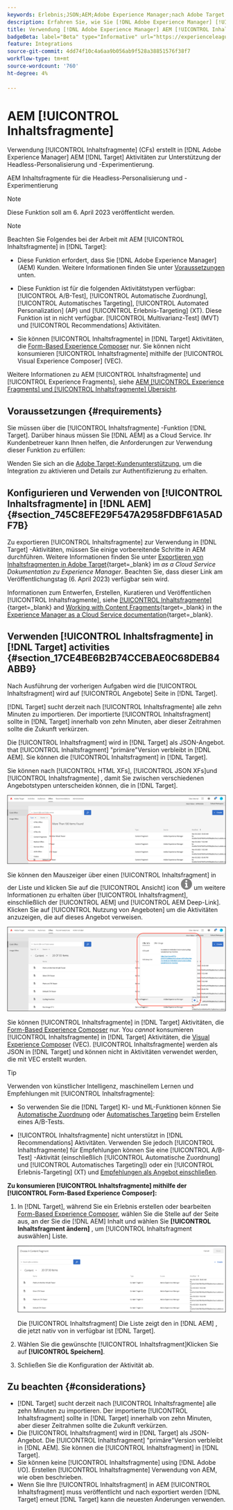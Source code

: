 ```yaml
---
keywords: Erlebnis;JSON;AEM;Adobe Experience Manager;nach Adobe Target exportieren;Inhaltsfragmente;Fragmente;CF;cf;Headless;Personalisierung;Experimentierung
description: Erfahren Sie, wie Sie [!DNL Adobe Experience Manager] [!UICONTROL Inhaltsfragmente] in [!DNL Adobe Target] Aktivitäten.
title: Verwendung [!DNL Adobe Experience Manager] AEM [!UICONTROL Inhaltsfragmente]?
badgeBeta: label="Beta" type="Informative" url="https://experienceleague.adobe.com/docs/target/using/introduction/intro.html#beta newtab=true" tooltip="What are Target Beta release features?"
feature: Integrations
source-git-commit: 4dd74f10c4a6aa9b056ab9f528a38851576f38f7
workflow-type: tm+mt
source-wordcount: '760'
ht-degree: 4%

---
```


# AEM [!UICONTROL Inhaltsfragmente]

Verwendung [!UICONTROL Inhaltsfragmente] (CFs) erstellt in [!DNL Adobe Experience Manager] AEM [!DNL Target] Aktivitäten zur Unterstützung der Headless-Personalisierung und -Experimentierung.

AEM Inhaltsfragmente für die Headless-Personalisierung und -Experimentierung

>[!NOTE]
>
>Diese Funktion soll am 6. April 2023 veröffentlicht werden.

>[!NOTE]
>
>Beachten Sie Folgendes bei der Arbeit mit AEM [!UICONTROL Inhaltsfragmente] in [!DNL Target]:
> 
>* Diese Funktion erfordert, dass Sie [!DNL Adobe Experience Manager] (AEM) Kunden. Weitere Informationen finden Sie unter [Voraussetzungen](#section_AE6F0971E1574B3AA324003599B96E5A) unten.
>
>* Diese Funktion ist für die folgenden Aktivitätstypen verfügbar: [!UICONTROL A/B-Test], [!UICONTROL Automatische Zuordnung], [!UICONTROL Automatisches Targeting], [!UICONTROL Automated Personalization] (AP) und [!UICONTROL Erlebnis-Targeting] (XT). Diese Funktion ist in nicht verfügbar. [!UICONTROL Multivarianz-Test] (MVT) und [!UICONTROL Recommendations] Aktivitäten.
>
>* Sie können [!UICONTROL Inhaltsfragmente] in [!DNL Target] Aktivitäten, die [Form-Based Experience Composer](/help/main/c-experiences/form-experience-composer.md) nur. Sie können nicht konsumieren [!UICONTROL Inhaltsfragmente] mithilfe der [!UICONTROL Visual Experience Composer] (VEC).


Weitere Informationen zu AEM [!UICONTROL Inhaltsfragmente] und [!UICONTROL Experience Fragments], siehe [AEM [!UICONTROL Experience Fragments] und [!UICONTROL Inhaltsfragmente] Übersicht](/help/main/c-integrating-target-with-mac/aem/aem-experience-and-content-fragments.md).

## Voraussetzungen  {#requirements}

Sie müssen über die [!UICONTROL Inhaltsfragmente] -Funktion [!DNL Target]. Darüber hinaus müssen Sie [!DNL AEM] as a Cloud Service. Ihr Kundenbetreuer kann Ihnen helfen, die Anforderungen zur Verwendung dieser Funktion zu erfüllen:

Wenden Sie sich an die [Adobe Target-Kundenunterstützung](/help/main/cmp-resources-and-contact-information.md#reference_ACA3391A00EF467B87930A450050077C), um die Integration zu aktivieren und Details zur Authentifizierung zu erhalten.

## Konfigurieren und Verwenden von [!UICONTROL Inhaltsfragmente] in [!DNL AEM] {#section_745C8EFE29F547A2958FDBF61A5ADF7B}

Zu exportieren [!UICONTROL Inhaltsfragmente] zur Verwendung in [!DNL Target] -Aktivitäten, müssen Sie einige vorbereitende Schritte in AEM durchführen. Weitere Informationen finden Sie unter [Exportieren von Inhaltsfragmenten in Adobe Target](https://experienceleague.adobe.com/docs/experience-manager-cloud-service/content/sites/integrations/content-fragments-target.html){target=_blank} im *as a Cloud Service Dokumentation zu Experience Manager*. Beachten Sie, dass dieser Link am Veröffentlichungstag (6. April 2023) verfügbar sein wird.

Informationen zum Entwerfen, Erstellen, Kuratieren und Veröffentlichen [!UICONTROL Inhaltsfragmente], siehe [[!UICONTROL Inhaltsfragmente]](https://experienceleague.adobe.com/docs/experience-manager-cloud-service/content/sites/authoring/fundamentals/content-fragments.html?lang=en){target=_blank} and [Working with Content Fragments](https://experienceleague.adobe.com/docs/experience-manager-cloud-service/content/sites/administering/content-fragments/content-fragments.html){target=_blank} in the [Experience Manager as a Cloud Service documentation](https://experienceleague.adobe.com/docs/experience-manager-cloud-service/content/home.html){target=_blank}.

## Verwenden [!UICONTROL Inhaltsfragmente] in [!DNL Target] activities {#section_17CE4BE6B2B74CCEBAE0C68DEB84ABB9}

Nach Ausführung der vorherigen Aufgaben wird die [!UICONTROL Inhaltsfragment] wird auf [!UICONTROL Angebote] Seite in [!DNL Target].

[!DNL Target] sucht derzeit nach [!UICONTROL Inhaltsfragmente] alle zehn Minuten zu importieren. Der importierte [!UICONTROL Inhaltsfragment] sollte in [!DNL Target] innerhalb von zehn Minuten, aber dieser Zeitrahmen sollte die Zukunft verkürzen.

Die [!UICONTROL Inhaltsfragment] wird in [!DNL Target] als JSON-Angebot. that [!UICONTROL Inhaltsfragment] &quot;primäre&quot;Version verbleibt in [!DNL AEM]. Sie können die [!UICONTROL Inhaltsfragment] in [!DNL Target].

Sie können nach [!UICONTROL HTML XFs], [!UICONTROL JSON XFs]und [!UICONTROL Inhaltsfragmente] , damit Sie zwischen verschiedenen Angebotstypen unterscheiden können, die in [!DNL Target].

![Filtern nach Inhaltsfragmenttypen: HTML oder JSON in der Target-Benutzeroberfläche](/help/main/c-integrating-target-with-mac/aem/assets/fragment-types.png)

Sie können den Mauszeiger über einen [!UICONTROL Inhaltsfragment] in der Liste und klicken Sie auf die [!UICONTROL Ansicht] icon ![Infosymbol](/help/main/c-integrating-target-with-mac/aem/assets/icon-info.png) um weitere Informationen zu erhalten über [!UICONTROL Inhaltsfragment], einschließlich der [!UICONTROL AEM] und [!UICONTROL AEM Deep-Link]. Klicken Sie auf [!UICONTROL Nutzung von Angeboten] um die Aktivitäten anzuzeigen, die auf dieses Angebot verweisen.

![Popup mit Inhaltsfragmentinformationen](/help/main/c-integrating-target-with-mac/aem/assets/cf-info-popup.png)

Sie können [!UICONTROL Inhaltsfragmente] in [!DNL Target] Aktivitäten, die [Form-Based Experience Composer](/help/main/c-experiences/form-experience-composer.md) nur. You *cannot* konsumieren [!UICONTROL Inhaltsfragmente] in [!DNL Target] Aktivitäten, die [Visual Experience Composer](/help/main/c-experiences/c-visual-experience-composer/visual-experience-composer.md) (VEC). [!UICONTROL Inhaltsfragmente] werden als JSON in [!DNL Target] und können nicht in Aktivitäten verwendet werden, die mit VEC erstellt wurden.

>[!TIP]
>
>Verwenden von künstlicher Intelligenz, maschinellem Lernen und Empfehlungen mit [!UICONTROL Inhaltsfragmente]:
>
>* So verwenden Sie die [!DNL Target] KI- und ML-Funktionen können Sie [Automatische Zuordnung](/help/main/c-activities/automated-traffic-allocation/automated-traffic-allocation.md#concept_A1407678796B4C569E94CBA8A9F7F5D4) oder [Automatisches Targeting](/help/main/c-activities/auto-target/auto-target-to-optimize.md) beim Erstellen eines A/B-Tests.
>
>* [!UICONTROL Inhaltsfragmente] nicht unterstützt in [!DNL Recommendations] Aktivitäten. Verwenden Sie jedoch [!UICONTROL Inhaltsfragmente] für Empfehlungen können Sie eine [!UICONTROL A/B-Test] -Aktivität (einschließlich [!UICONTROL Automatische Zuordnung] und [!UICONTROL Automatisches Targeting]) oder ein [!UICONTROL Erlebnis-Targeting] (XT) und [Empfehlungen als Angebot einschließen](/help/main/c-recommendations/recommendations-as-an-offer.md).


**Zu konsumieren [!UICONTROL Inhaltsfragmente] mithilfe der [!UICONTROL Form-Based Experience Composer]:**

1. In [!DNL Target], während Sie ein Erlebnis erstellen oder bearbeiten [Form-Based Experience Composer](/help/main/c-experiences/form-experience-composer.md#task_FAC842A6535045B68B4C1AD3E657E56E), wählen Sie die Stelle auf der Seite aus, an der Sie die [!DNL AEM] Inhalt und wählen Sie **[!UICONTROL Inhaltsfragment ändern]** , um [!UICONTROL Inhaltsfragment auswählen] Liste.

   ![Bild &quot;content_fragment_list&quot;](/help/main/c-integrating-target-with-mac/aem/assets/choose-content-fragment.png)

   Die [!UICONTROL Inhaltsfragment] Die Liste zeigt den in [!DNL AEM] , die jetzt nativ von in verfügbar ist [!DNL Target].

1. Wählen Sie die gewünschte [!UICONTROL Inhaltsfragment]Klicken Sie auf **[!UICONTROL Speichern]**.
1. Schließen Sie die Konfiguration der Aktivität ab.

## Zu beachten {#considerations}

* [!DNL Target] sucht derzeit nach [!UICONTROL Inhaltsfragmente] alle zehn Minuten zu importieren. Der importierte [!UICONTROL Inhaltsfragment] sollte in [!DNL Target] innerhalb von zehn Minuten, aber dieser Zeitrahmen sollte die Zukunft verkürzen.
* Die [!UICONTROL Inhaltsfragment] wird in [!DNL Target] als JSON-Angebot. Die [!UICONTROL Inhaltsfragment] &quot;primäre&quot;Version verbleibt in [!DNL AEM]. Sie können die [!UICONTROL Inhaltsfragment] in [!DNL Target].
* Sie können keine [!UICONTROL Inhaltsfragmente] using [!DNL Adobe I/O]. Erstellen [!UICONTROL Inhaltsfragmente] Verwendung von AEM, wie oben beschrieben.
* Wenn Sie Ihre [!UICONTROL Inhaltsfragment] in AEM [!UICONTROL Inhaltsfragment] muss veröffentlicht und nach exportiert werden [!DNL Target] erneut [!DNL Target] kann die neuesten Änderungen verwenden.